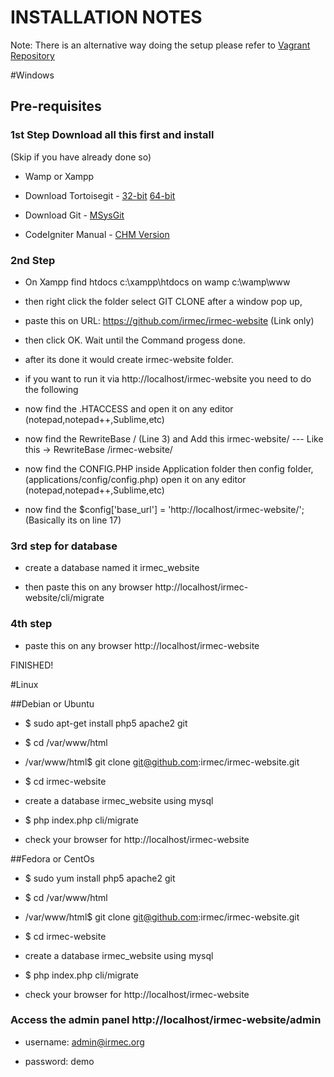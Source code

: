 INSTALLATION NOTES
==================
Note: There is an alternative way doing the setup please refer to [Vagrant Repository](https://github.com/irmec/vagrant)

#Windows 

## Pre-requisites

### 1st Step Download all this first and install 
(Skip if you have already done so)
- Wamp or Xampp

- Download Tortoisegit -
[32-bit](http://download.tortoisegit.org/tgit/1.8.14.0/TortoiseGit-1.8.14.0-32bit.msi) 
[64-bit](http://download.tortoisegit.org/tgit/1.8.14.0/TortoiseGit-1.8.14.0-64bit.msi)

- Download Git - [MSysGit](https://msysgit.github.io/)

- CodeIgniter Manual - [CHM Version](https://www.dropbox.com/s/3jpw7urei0c00fc/CodeIgniter-2.1.4.chm?dl=0)

 
### 2nd Step

- On Xampp find htdocs c:\xampp\htdocs on wamp c:\wamp\www 

- then right click the folder select GIT CLONE after a window pop up, 

- paste this on URL: https://github.com/irmec/irmec-website (Link only)

- then click OK. Wait until the Command progess done.

- after its done it would create irmec-website folder.

- if you want to run it via http://localhost/irmec-website you need to do the following

- now find the .HTACCESS and open it on any editor (notepad,notepad++,Sublime,etc)

- now find the RewriteBase / (Line 3) and Add this irmec-website/ --- Like this -> RewriteBase /irmec-website/

- now find the CONFIG.PHP inside Application folder then config folder, (applications/config/config.php) 
  open it on any editor (notepad,notepad++,Sublime,etc)

- now find the $config['base_url'] = 'http://localhost/irmec-website/'; (Basically its on line 17)

### 3rd step for database

- create a database named it irmec_website

- then paste this on any browser http://localhost/irmec-website/cli/migrate

### 4th step

- paste this on any browser http://localhost/irmec-website

FINISHED!

#Linux

##Debian or Ubuntu

- $ sudo apt-get install php5 apache2 git

- $ cd /var/www/html 

- /var/www/html$ git clone git@github.com:irmec/irmec-website.git

- $ cd irmec-website

- create a database irmec_website using mysql

- $ php index.php cli/migrate

- check your browser for http://localhost/irmec-website


##Fedora or CentOs

- $ sudo yum install php5 apache2 git

- $ cd /var/www/html 

- /var/www/html$ git clone git@github.com:irmec/irmec-website.git

- $ cd irmec-website

- create a database irmec_website using mysql

- $ php index.php cli/migrate

- check your browser for http://localhost/irmec-website


### Access the admin panel http://localhost/irmec-website/admin 

* username: admin@irmec.org 

* password: demo





